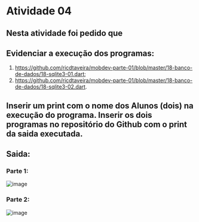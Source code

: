 # Atividade 04
## Nesta atividade foi pedido que
## Evidenciar a execução dos programas:
1) https://github.com/ricdtaveira/mobdev-parte-01/blob/master/18-banco-de-dados/18-sqlite3-01.dart;
2) https://github.com/ricdtaveira/mobdev-parte-01/blob/master/18-banco-de-dados/18-sqlite3-02.dart.
## Inserir um print com o nome dos Alunos (dois) na execução do programa. Inserir os dois programas no repositório do Github com o print da saida executada.
## Saida:
### Parte 1:
![image](https://github.com/user-attachments/assets/c227ca77-8297-4ba4-aca3-befccbc29d7c)
### Parte 2:
![image](https://github.com/user-attachments/assets/b87c3063-c06c-4b99-b590-38873d8fbc78)

